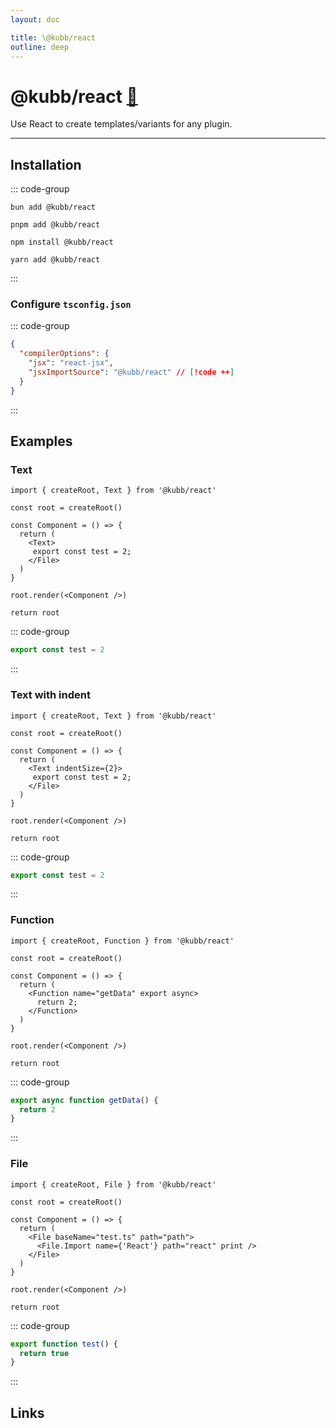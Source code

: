 ```yaml
---
layout: doc

title: \@kubb/react
outline: deep
---
```


# @kubb/react <a href="https://paka.dev/npm/@kubb/react@latest/api">🦙</a><Badge type="warning" text="under construction" />

Use React to create templates/variants for any plugin.

<hr/>

## Installation

::: code-group

```shell [bun <img src="/feature/bun.svg"/>]
bun add @kubb/react
```

```shell [pnpm <img src="/feature/pnpm.svg"/>]
pnpm add @kubb/react
```

```shell [npm <img src="/feature/npm.svg"/>]
npm install @kubb/react
```

```shell [yarn <img src="/feature/yarn.svg"/>]
yarn add @kubb/react
```

:::

### Configure `tsconfig.json`

::: code-group

```json [tsconfig.json]
{
  "compilerOptions": {
    "jsx": "react-jsx",
    "jsxImportSource": "@kubb/react" // [!code ++]
  }
}
```

:::

## Examples

### Text

```tsx [input]
import { createRoot, Text } from '@kubb/react'

const root = createRoot()

const Component = () => {
  return (
    <Text>
     export const test = 2;
    </File>
  )
}

root.render(<Component />)

return root
```

::: code-group

```typescript [root.output]
export const test = 2
```

:::

### Text with indent

```tsx [input]
import { createRoot, Text } from '@kubb/react'

const root = createRoot()

const Component = () => {
  return (
    <Text indentSize={2}>
     export const test = 2;
    </File>
  )
}

root.render(<Component />)

return root
```

::: code-group

```typescript [root.output]
export const test = 2
```

:::

### Function

```tsx [input]
import { createRoot, Function } from '@kubb/react'

const root = createRoot()

const Component = () => {
  return (
    <Function name="getData" export async>
      return 2;
    </Function>
  )
}

root.render(<Component />)

return root
```

::: code-group

```typescript [root.output]
export async function getData() {
  return 2
}
```

:::

### File

```tsx [input]
import { createRoot, File } from '@kubb/react'

const root = createRoot()

const Component = () => {
  return (
    <File baseName="test.ts" path="path">
      <File.Import name={'React'} path="react" print />
    </File>
  )
}

root.render(<Component />)

return root
```

::: code-group

```typescript [root.output]
export function test() {
  return true
}
```

:::

## Links
